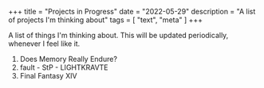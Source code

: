 +++
title = "Projects in Progress"
date = "2022-05-29"
description = "A list of projects I'm thinking about"
tags = [
    "text",
    "meta"
]
+++

A list of things I'm thinking about. This will be updated periodically, whenever I feel like it.<!--more-->

1. Does Memory Really Endure?
2. fault - StP - LIGHTKRAVTE
3. Final Fantasy XIV
